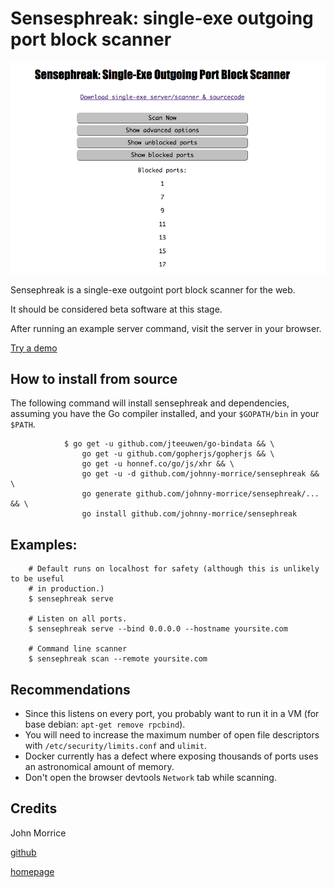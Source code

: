 # Sensesphreak: single-exe outgoing port block scanner

![Sensephreak Screenshot](sensephreak.png)

Sensephreak is a single-exe outgoint port block scanner for the web.

It should be considered beta software at this stage.

After running an example server command, visit the server in your browser.

[Try a demo](https://outport.me)

## How to install from source

The following command will install sensephreak and dependencies, assuming you
have the Go compiler installed, and your `$GOPATH/bin` in your `$PATH`.

				$ go get -u github.com/jteeuwen/go-bindata && \
					go get -u github.com/gopherjs/gopherjs && \
					go get -u honnef.co/go/js/xhr && \
					go get -u -d github.com/johnny-morrice/sensephreak && \
					go generate github.com/johnny-morrice/sensephreak/... && \
					go install github.com/johnny-morrice/sensephreak

## Examples:

        # Default runs on localhost for safety (although this is unlikely to be useful
        # in production.)
        $ sensephreak serve

        # Listen on all ports.
        $ sensephreak serve --bind 0.0.0.0 --hostname yoursite.com

        # Command line scanner
        $ sensephreak scan --remote yoursite.com

## Recommendations

* Since this listens on every port, you probably want to run it in a VM (for base debian: `apt-get remove rpcbind`).
* You will need to increase the maximum number of open file descriptors with `/etc/security/limits.conf` and `ulimit`.
* Docker currently has a defect where exposing thousands of ports uses an astronomical amount of memory.
* Don't open the browser devtools `Network` tab while scanning.

## Credits

John Morrice

[github](https://github.com/johnny-morrice/)

[homepage](http://jmorrice.teoma.io)
